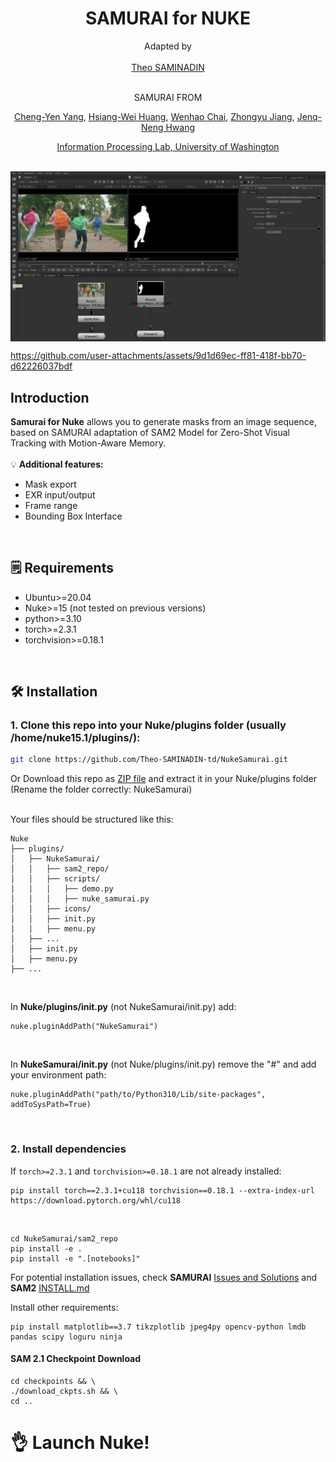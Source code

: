 <div align="center">

# SAMURAI for NUKE

Adapted by 
<br><br>
[Theo SAMINADIN](https://github.com/Theo-SAMINADIN-td)

<br>
<div align="center"> SAMURAI FROM </div>

[Cheng-Yen Yang](https://yangchris11.github.io), [Hsiang-Wei Huang](https://hsiangwei0903.github.io/), [Wenhao Chai](https://rese1f.github.io/), [Zhongyu Jiang](https://zhyjiang.github.io/#/), [Jenq-Neng Hwang](https://people.ece.uw.edu/hwang/)

[Information Processing Lab, University of Washington](https://ipl-uw.github.io/) 

<br>

</div>
<div style="display: flex;">
  <img src="assets/screenshot.jpg"/>
  <br><br>
</div>




https://github.com/user-attachments/assets/9d1d69ec-ff81-418f-bb70-d62226037bdf


## Introduction
**Samurai for Nuke** allows you to generate masks from an image sequence, based on SAMURAI adaptation of SAM2 Model for Zero-Shot Visual Tracking with Motion-Aware Memory.
<br><br>
💡 **Additional features:**

- Mask export
- EXR input/output
- Frame range
- Bounding Box Interface

<br>

## 🗒️ Requirements
- Ubuntu>=20.04
- Nuke>=15 (not tested on previous versions)
- python>=3.10
- torch>=2.3.1
- torchvision>=0.18.1

<br>

## 🛠️ Installation

### 1. Clone this repo into your Nuke/plugins folder (usually /home/nuke15.1/plugins/):
```bash
git clone https://github.com/Theo-SAMINADIN-td/NukeSamurai.git
```
Or Download this repo as [ZIP file](https://github.com/Theo-SAMINADIN-td/NukeSamurai/archive/refs/heads/main.zip) and extract it in your Nuke/plugins folder (Rename the folder correctly: NukeSamurai)
<br><br>

Your files should be structured like this:
```
Nuke
├── plugins/
│   ├── NukeSamurai/
│   │   ├── sam2_repo/
│   │   ├── scripts/
│   │   │   ├── demo.py
│   │   │   ├── nuke_samurai.py
│   │   ├── icons/
│   │   ├── init.py
│   │   ├── menu.py
│   ├── ...
│   ├── init.py 
│   ├── menu.py
├── ...
```
<br>


In **Nuke/plugins/init.py** (not NukeSamurai/init.py) add:
```
nuke.pluginAddPath("NukeSamurai")
```
<br>

In **NukeSamurai/init.py** (not Nuke/plugins/init.py) remove the "#" and add your environment path:
```
nuke.pluginAddPath("path/to/Python310/Lib/site-packages", addToSysPath=True)
```

<br>

### 2. Install dependencies


If ``torch>=2.3.1`` and ``torchvision>=0.18.1`` are not already installed:
```
pip install torch==2.3.1+cu118 torchvision==0.18.1 --extra-index-url https://download.pytorch.org/whl/cu118
```
<br>

```
cd NukeSamurai/sam2_repo
pip install -e .
pip install -e ".[notebooks]"
```

For potential installation issues, check **SAMURAI** [Issues and Solutions](https://github.com/yangchris11/samurai/issues) and **SAM2** [INSTALL.md](https://github.com/facebookresearch/sam2/blob/main/INSTALL.md)

Install other requirements:
```
pip install matplotlib==3.7 tikzplotlib jpeg4py opencv-python lmdb pandas scipy loguru ninja
```

#### SAM 2.1 Checkpoint Download
```
cd checkpoints && \
./download_ckpts.sh && \
cd ..
```

# 👌 Launch Nuke!
